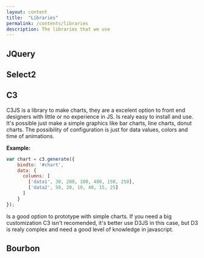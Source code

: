 ```yaml
---
layout: content
title:  "Libraries"
permalink: /contents/libraries
description: The libraries that we use
---
```


## JQuery

## Select2

## C3
C3JS is a library to make charts, they are a excelent option to front end designers with little or no experience in JS. Is realy easy to install and use.
It's possible just make a simple graphics like bar charts, line charts, donut charts.
The possibility of configuration is just for data values, colors and time of animations.

**Example:**

```js
var chart = c3.generate({
    bindto: '#chart',
    data: {
      columns: [
        ['data1', 30, 200, 100, 400, 150, 250],
        ['data2', 50, 20, 10, 40, 15, 25]
      ]
    }
});
```

Is a good option to prototype with simple charts. If you need a big customization C3 isn't recomended, it's better use D3JS in this case, but D3 is realy complex and need a good level of knowledge in javascript.

## Bourbon
